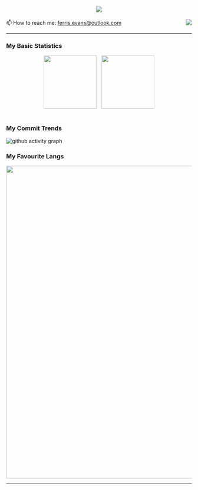 <!--
### Hi there 👋

**FerrisEvans/FerrisEvans** is a ✨ _special_ ✨ repository because its `README.md` (this file) appears on your GitHub profile.

Here are some ideas to get you started:

- 🔭 I’m currently working on ...
- 🌱 I’m currently learning ...
- 👯 I’m looking to collaborate on ...
- 🤔 I’m looking for help with ...
- 💬 Ask me about ...
-  ...
- 😄 Pronouns: ...
- ⚡ Fun fact: ...
-->

<h1 align="center">
  <a href="https://git.io/typing-svg">
    <img src="https://readme-typing-svg.herokuapp.com/?lines=Hello,+World!+👋;This+is+Ferris+💻;Nice+to+meet+you!&center=true&size=30">
  </a>
</h1>

📫 How to reach me: [ferris.evans@outlook.com](mailto:ferris.evans@outlook.com)   <img align="right" src="https://visitor-badge.laobi.icu/badge?page_id=FerrisEvans">

<hr />

### My Basic Statistics
<div style="text-align:center;">
  <img height="143.5px" style="display:inline-block; margin-right:10px;" src="https://github-readme-stats.vercel.app/api?username=FerrisEvans&rank_icon=percentile&hide_title=true&hide_border=true&show_icons=true&include_all_commits=true&line_height=21&bg_color=0,EC6C6C,FFD479,FFFC79,73FA79&theme=graywhite" />
  <img height="143.5px" style="display:inline-block;" src="https://streak-stats.demolab.com/?user=FerrisEvans&hide_border=true&show_icons=true&include_all_commits=true&border_radius=6.5&date_format=M%20j%5B%2C%20Y%5D&mode=weekly&background=0%2C73FA79%2C4BAAEB&bg_color=0,73FA79,73FDFF,D783FF&theme=graywhite" />
</div>
<br />

### My Commit Trends
![github activity graph](https://github-readme-activity-graph.vercel.app/graph?username=FerrisEvans&theme=react&hide+border=true&hide_title=true&radius=10)

### My Favourite Langs
<img width="846px" src="https://github-readme-stats.vercel.app/api/top-langs/?username=FerrisEvans&langs_count=20&hide_title=true&hide_border=true&layout=compact&theme=react&locale=en" />

<hr />
